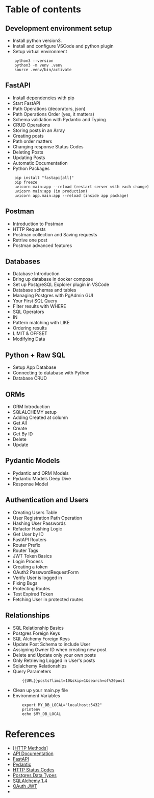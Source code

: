 # Table of contents

## Development environment setup
- Install python version3.
- Install and configure VSCode and python plugin
- Setup virtual environment
```
    python3 --version
    python3 -m venv .venv
    source .venv/bin/activate
```


## FastAPI
- Install dependencies with pip
- Start FastAPI
- Path Operations (decorators, json)
- Path Operations Order (yes, it matters)
- Schema validation with Pydantic and Typing
- CRUD Operations
- Storing posts in an Array
- Creating posts
- Path order matters
- Changing response Status Codes
- Deleting Posts
- Updating Posts
- Automatic Documentation
- Python Packages
```
    pip install "fastapi[all]"
    pip freeze
    uvicorn main:app --reload (restart server with each change)
    uvicorn main:app (in production)
    uvicorn app.main:app --reload (inside app package)
```

## Postman
- Introduction to Postman
- HTTP Requests
- Postman collection and Saving requests
- Retrive one post
- Postman advanced features

## Databases
- Database Introduction
- Bring up database in docker compose
- Set up PostgreSQL Explorer plugin in VSCode
- Database schemas and tables
- Managing Postgres with PgAdmin GUI
- Your First SQL Query
- Filter results with WHERE
- SQL Operators
- IN 
- Pattern matching with LIKE
- Ordering results
- LIMIT & OFFSET
- Modifying Data

## Python + Raw SQL
- Setup App Database
- Connecting to database with Python
- Database CRUD

## ORMs
- ORM Introduction 
- SQLALCHEMY setup
- Adding Created at column
- Get All
- Create
- Get By ID
- Delete
- Update

## Pydantic Models
- Pydantic and ORM Models
- Pydantic Models Deep Dive
- Response Model

## Authentication and Users
- Creating Users Table
- User Registration Path Operation
- Hashing User Passwords
- Refactor Hashing Logic
- Get User by ID
- FastAPI Routers
- Router Prefix
- Router Tags
- JWT Token Basics
- Login Process
- Creating a token
- OAuth2 PasswordRequestForm
- Verify User is logged in
- Fixing Bugs
- Protecting Routes
- Test Expired Token
- Fetching User in protected routes

## Relationships
- SQL Relationship Basics
- Postgres Foreign Keys
- SQL Alchemy Foreign Keys
- Update Post Schema to include User
- Assigning Owner ID when creating new post
- Delete and Update only your own posts
- Only Retrieving Logged in User's posts
- Sqlalchemy Relationships
- Query Parameters
    ```
        {{URL}}posts?limit=10&skip=1&search=of%20post
    ```
- Clean up your main.py file
- Environment Variables
    ```
        export MY_DB_LOCAL="localhost:5432"
        printenv
        echo $MY_DB_LOCAL
    ```
# References
- [[HTTP Methods](https://developer.mozilla.org/en-US/docs/Web/HTTP/Methods)]
- [API Documentation](https://www.postman.com/api-platform/api-documentation/)
- [FastAPI](https://fastapi.tiangolo.com/tutorial/first-steps/)
- [Pydantic](https://docs.pydantic.dev/latest/)
- [HTTP Status Codes](https://developer.mozilla.org/en-US/docs/Web/HTTP/Status)
- [Postgres Data Types](https://www.postgresql.org/docs/current/datatype.html)
- [SQLAlchemy 1.4](https://docs.sqlalchemy.org/en/14/)
- [OAuth JWT](https://fastapi.tiangolo.com/tutorial/security/oauth2-jwt/)
- 

